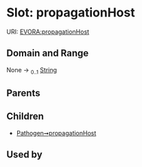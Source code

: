 
# Slot: propagationHost



URI: [EVORA:propagationHost](https://evora-project.eu/propagationHost)


## Domain and Range

None &#8594;  <sub>0..1</sub> [String](types/String.md)

## Parents


## Children

 *  [Pathogen➞propagationHost](Pathogen_propagationHost.md)

## Used by

